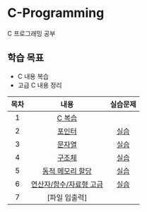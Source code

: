 # C-Programming
C 프로그래밍 공부

## 학습 목표
- C 내용 복습
- 고급 C 내용 정리

| 목차 | 내용 | 실습문제 |
|:---:|:---:|:---:|
| 1 |  [C 복습](https://github.com/kyeong-hyeok/Study/tree/main/C/C%20%EB%B3%B5%EC%8A%B5) |
| 2 | [포인터](https://github.com/kyeong-hyeok/Study/tree/main/C/%ED%8F%AC%EC%9D%B8%ED%84%B0) | [실습](https://github.com/kyeong-hyeok/Study/blob/main/C/%ED%8F%AC%EC%9D%B8%ED%84%B0/9%EC%9E%A5%20%ED%8F%AC%EC%9D%B8%ED%84%B0-%EC%8B%A4%EC%8A%B5%EB%AC%B8%EC%A0%9C.pdf) |
| 3 | [문자열](https://github.com/kyeong-hyeok/Study/tree/main/C/%EB%AC%B8%EC%9E%90%EC%97%B4) | [실습](https://github.com/kyeong-hyeok/Study/blob/main/C/%EB%AC%B8%EC%9E%90%EC%97%B4/10%EC%9E%A5%20%EB%AC%B8%EC%9E%90%EC%97%B4-%EC%8B%A4%EC%8A%B5%EB%AC%B8%EC%A0%9C.pdf) |
| 4 | [구조체](https://github.com/kyeong-hyeok/Study/tree/main/C/%EA%B5%AC%EC%A1%B0%EC%B2%B4) | [실습](https://github.com/kyeong-hyeok/Study/blob/main/C/%EA%B5%AC%EC%A1%B0%EC%B2%B4/11%EC%9E%A5%20%EA%B5%AC%EC%A1%B0%EC%B2%B4-%EC%8B%A4%EC%8A%B5%EB%AC%B8%EC%A0%9C.pdf) |
| 5 | [동적 메모리 할당](https://github.com/kyeong-hyeok/Study/tree/main/C/%EB%8F%99%EC%A0%81%20%EB%A9%94%EB%AA%A8%EB%A6%AC%20%ED%95%A0%EB%8B%B9) | [실습](https://github.com/kyeong-hyeok/Study/blob/main/C/%EB%8F%99%EC%A0%81%20%EB%A9%94%EB%AA%A8%EB%A6%AC%20%ED%95%A0%EB%8B%B9/12%EC%9E%A5%20%EB%8F%99%EC%A0%81%20%EB%A9%94%EB%AA%A8%EB%A6%AC%20%ED%95%A0%EB%8B%B9-%EC%8B%A4%EC%8A%B5%EB%AC%B8%EC%A0%9C.pdf) |
| 6 | [연산자/함수/자료형 고급](https://github.com/kyeong-hyeok/Study/tree/main/C/%EC%97%B0%EC%82%B0%EC%9E%90,%ED%95%A8%EC%88%98,%EC%9E%90%EB%A3%8C%ED%98%95%20%EA%B3%A0%EA%B8%89) | [실습](https://github.com/kyeong-hyeok/Study/blob/main/C/%EC%97%B0%EC%82%B0%EC%9E%90%2C%ED%95%A8%EC%88%98%2C%EC%9E%90%EB%A3%8C%ED%98%95%20%EA%B3%A0%EA%B8%89/13%EC%9E%A5%20%EC%97%B0%EC%82%B0%EC%9E%90%ED%95%A8%EC%88%98%EC%9E%90%EB%A3%8C%ED%98%95%20%EA%B3%A0%EA%B8%89-%EC%8B%A4%EC%8A%B5%EB%AC%B8%EC%A0%9C.pdf) |
| 7 | [파일 입출력] |
